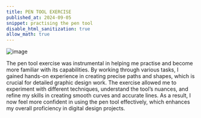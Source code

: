```yaml
---
title: PEN TOOL EXERCISE
published_at: 2024-09-05
snippet: practising the pen tool
disable_html_sanitization: true
allow_math: true
---
```


![image](pentool.jpg) 

The pen tool exercise was instrumental in helping me practise and become more familiar with its capabilities. By working through various tasks, I gained hands-on experience in creating precise paths and shapes, which is crucial for detailed graphic design work. The exercise allowed me to experiment with different techniques, understand the tool’s nuances, and refine my skills in creating smooth curves and accurate lines. As a result, I now feel more confident in using the pen tool effectively, which enhances my overall proficiency in digital design projects.